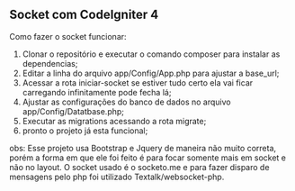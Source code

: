 ## Socket com CodeIgniter 4

Como fazer o socket funcionar:

1. Clonar o repositório e executar o comando composer para instalar as dependencias;
2. Editar a linha do arquivo app/Config/App.php para ajustar a base_url;
3. Acessar a rota iniciar-socket se estiver tudo certo ela vai ficar carregando infinitamente pode fecha lá;
4. Ajustar as configurações do banco de dados no arquivo app/Config/Datatbase.php;
5. Executar as migrations acessando a rota migrate;
6. pronto o projeto já esta funcional;

obs: Esse projeto usa Bootstrap e Jquery de maneira não muito correta, porém a forma em que ele foi feito é para focar somente mais em socket e não no layout. O socket usado é o socketo.me e para fazer disparo de mensagens pelo php foi utilizado Textalk/websocket-php.